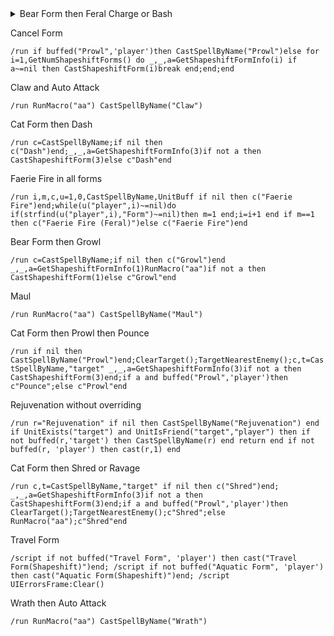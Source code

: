 
<details>
 <summary>Bear Form then Feral Charge or Bash</summary>

`js
/run c,t=CastSpellByName,"target"if nil then CastSpellByName("Bash")end;_,_,a=GetShapeshiftFormInfo(1)RunMacro("aa")if not a then CastShapeshiftForm(1)end;if CheckInteractDistance(t,3)and(not PlayerFrame.inCombat)then c"Bash"else c"Feral Charge"end
`
</details>

Cancel Form

`/run if buffed("Prowl",'player')then CastSpellByName("Prowl")else for i=1,GetNumShapeshiftForms() do _,_,a=GetShapeshiftFormInfo(i) if a~=nil then CastShapeshiftForm(i)break end;end;end`

Claw and Auto Attack

`/run RunMacro("aa") CastSpellByName("Claw")`

Cat Form then Dash

`/run c=CastSpellByName;if nil then c("Dash")end;_,_,a=GetShapeshiftFormInfo(3)if not a then CastShapeshiftForm(3)else c"Dash"end`

Faerie Fire in all forms

`/run i,m,c,u=1,0,CastSpellByName,UnitBuff if nil then c("Faerie Fire")end;while(u("player",i)~=nil)do if(strfind(u("player",i),"Form")~=nil)then m=1 end;i=i+1 end if m==1 then c("Faerie Fire (Feral)")else c("Faerie Fire")end`

Bear Form then Growl

`/run c=CastSpellByName;if nil then c("Growl")end _,_,a=GetShapeshiftFormInfo(1)RunMacro("aa")if not a then CastShapeshiftForm(1)else c"Growl"end`

Maul

`/run RunMacro("aa") CastSpellByName("Maul")`

Cat Form then Prowl then Pounce

`/run if nil then CastSpellByName("Prowl")end;ClearTarget();TargetNearestEnemy();c,t=CastSpellByName,"target" _,_,a=GetShapeshiftFormInfo(3)if not a then CastShapeshiftForm(3)end;if a and buffed("Prowl",'player')then c"Pounce";else c"Prowl"end`

Rejuvenation without overriding

`/run r="Rejuvenation" if nil then CastSpellByName("Rejuvenation") end if UnitExists("target") and UnitIsFriend("target","player") then if not buffed(r,'target') then CastSpellByName(r) end return end if not buffed(r, 'player') then cast(r,1) end`

Cat Form then Shred or Ravage

`/run c,t=CastSpellByName,"target" if nil then c("Shred")end; _,_,a=GetShapeshiftFormInfo(3)if not a then CastShapeshiftForm(3)end;if a and buffed("Prowl",'player')then ClearTarget();TargetNearestEnemy();c"Shred";else RunMacro("aa");c"Shred"end`

Travel Form

`/script if not buffed("Travel Form", 'player') then cast("Travel Form(Shapeshift)")end;
/script if not buffed("Aquatic Form", 'player') then cast("Aquatic Form(Shapeshift)")end;
/script UIErrorsFrame:Clear()`

Wrath then Auto Attack

`/run RunMacro("aa") CastSpellByName("Wrath")`

